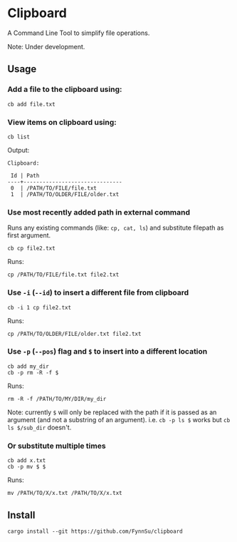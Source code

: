 # Clipboard

A Command Line Tool to simplify file operations. 

Note: Under development.

## Usage
### Add a file to the clipboard using:

```
cb add file.txt
```

### View items on clipboard using:
```
cb list
```
Output:
```
Clipboard:

 Id | Path
----+-------------------------------
 0  | /PATH/TO/FILE/file.txt
 1  | /PATH/TO/OLDER/FILE/older.txt
```

### Use most recently added path in external command
Runs any existing commands (like: `cp, cat, ls`) and substitute filepath as first argument.
```
cb cp file2.txt
```
Runs:
```
cp /PATH/TO/FILE/file.txt file2.txt
```

### Use `-i` (`--id`) to insert a different file from clipboard
```
cb -i 1 cp file2.txt
```
Runs:
```
cp /PATH/TO/OLDER/FILE/older.txt file2.txt
```


### Use `-p` (`--pos`) flag and `$` to insert into a different location
```
cb add my_dir
cb -p rm -R -f $
```
Runs:
```
rm -R -f /PATH/TO/MY/DIR/my_dir
```

Note: currently `$` will only be replaced with the path if it is passed as an argument (and not a substring of an argument).
i.e.
`cb -p ls $` works but `cb ls $/sub_dir` doesn't. 

### Or substitute multiple times
```
cb add x.txt
cb -p mv $ $
```
Runs:
```
mv /PATH/TO/X/x.txt /PATH/TO/X/x.txt
```


## Install
`cargo install --git https://github.com/FynnSu/clipboard`
